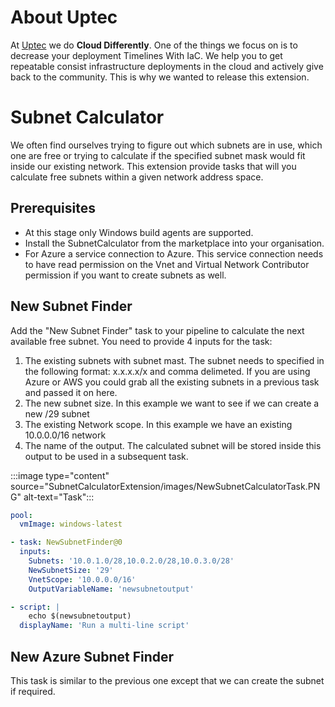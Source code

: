 # About Uptec

At [Uptec](https://uptec.io) we do **Cloud Differently**. One of the things we focus on is to decrease your deployment Timelines With IaC. We help you to get repeatable consist infrastructure deployments in the cloud and actively give back to the community. This is why we wanted to release this extension.

# Subnet Calculator

We often find ourselves trying to figure out which subnets are in use, which one are free or trying to calculate if the specified subnet mask would fit inside our existing network. This extension provide tasks that will you calculate free subnets within a given network address space.

## Prerequisites

- At this stage only Windows build agents are supported.
- Install the SubnetCalculator from the marketplace into your organisation.
- For Azure a service connection to Azure. This service connection needs to have read permission on the Vnet and Virtual Network Contributor permission if you want to create subnets as well.

## New Subnet Finder

Add the "New Subnet Finder" task to your pipeline to calculate the next available free subnet. You need to provide 4 inputs for the task:

1. The existing subnets with subnet mast. The subnet needs to specified in the following format: x.x.x.x/x and comma delimeted. If you are using Azure or AWS you could grab all the existing subnets in a previous task and passed it on here.
2. The new subnet size. In this example we want to see if we can create a new /29 subnet
3. The existing Network scope. In this example we have an existing 10.0.0.0/16 network
4. The name of the output. The calculated subnet will be stored inside this output to be used in a subsequent task.

:::image type="content" source="SubnetCalculatorExtension/images/NewSubnetCalculatorTask.PNG" alt-text="Task":::

```yml
pool:
  vmImage: windows-latest

- task: NewSubnetFinder@0
  inputs:
    Subnets: '10.0.1.0/28,10.0.2.0/28,10.0.3.0/28'
    NewSubnetSize: '29'
    VnetScope: '10.0.0.0/16'
    OutputVariableName: 'newsubnetoutput'

- script: |
    echo $(newsubnetoutput)
  displayName: 'Run a multi-line script'
```

## New Azure Subnet Finder

This task is similar to the previous one except that we can create the subnet if required.
